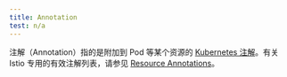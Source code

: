 ```yaml
---
title: Annotation
test: n/a
---
```


注解（Annotation）指的是附加到 Pod 等某个资源的 [Kubernetes 注解](https://kubernetes.io/zh-cn/docs/concepts/overview/working-with-objects/annotations/)。有关 Istio 专用的有效注解列表，请参见 [Resource Annotations](/zh/docs/reference/config/annotations/)。
